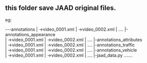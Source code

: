## this folder save JAAD original files.

eg:

---annotations
 |          ->video_0001.xml
 |          ->video_0002.xml
 |          ....
 |-annotations_appearance           
 |          ->video_0001.xml
 |          ->video_0002.xml
 |          ....
 |-annotations_attributes           
 |          ->video_0001.xml
 |          ->video_0002.xml
 |          ....
 |-annotations_traffic           
 |          ->video_0001.xml
 |          ->video_0002.xml
 |          ....
 |-annotations_vehicle           
 |          ->video_0001.xml
 |          ->video_0002.xml
 |          ....
 |-jaad_data.py
 .......
